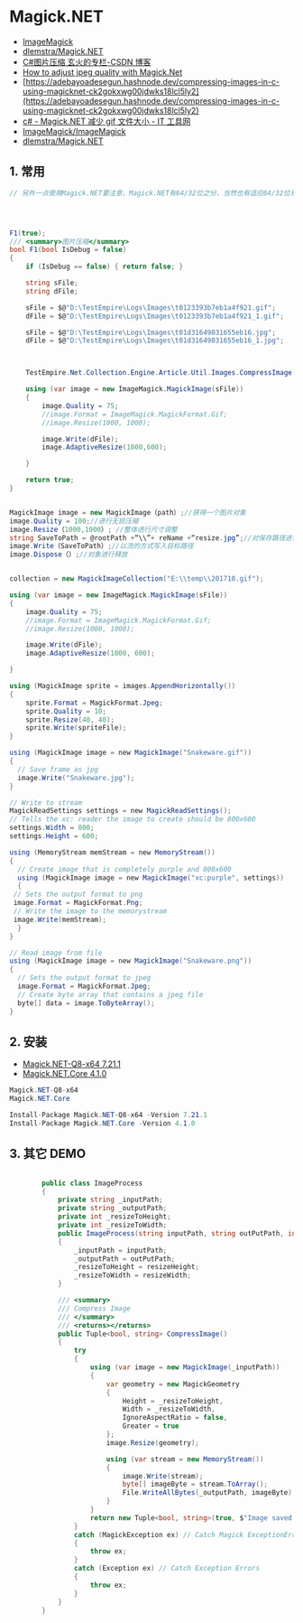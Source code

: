 # Magick.NET

- [ImageMagick](https://imagemagick.org/script/index.php)
- [dlemstra/Magick.NET](https://github.com/dlemstra/Magick.NET)
- [C#图片压缩 玄火的专栏-CSDN 博客](https://blog.csdn.net/gis_101/article/details/51398454)
- [How to adjust jpeg quality with Magick.Net](https://stackoverflow.com/questions/19884486/how-to-adjust-jpeg-quality-with-magick-net)
- [https://adebayoadesegun.hashnode.dev/compressing-images-in-c-using-magicknet-ck2gokxwg00jdwks18lcl5ly2](https://adebayoadesegun.hashnode.dev/compressing-images-in-c-using-magicknet-ck2gokxwg00jdwks18lcl5ly2)
- [c# - Magick.NET 减少 gif 文件大小 - IT 工具网](https://www.coder.work/article/2919283)
- [ImageMagick/ImageMagick](https://github.com/ImageMagick/ImageMagick/discussions)
- [dlemstra/Magick.NET](https://github.com/dlemstra/Magick.NET/blob/fe49f46898f0d06cf866cfe2d2d79a999775bf56/tests/Magick.NET.Tests/Shared/Settings/MagickReadSettingsTests.cs)

## 1. 常用

```c#
// 另外一点使用Magick.NET要注意，Magick.NET有64/32位之分，当然也有适应64/32位系统的库。也就是说Magick.NET有三个版本，32位、64位以及AndyCPU版。使用时还需注意资源的释放，.NET的程序员习惯把资源回收任务交给.NET垃圾回收机制进行处理。其实对于消耗资源的操作，必要时应该手动释放资源，毕竟.NET垃圾回收不是万能的，批量操作很有可能导致资源无法及时释放而出异常，严重点也许会爆内存。




F1(true);
/// <summary>图片压缩</summary>
bool F1(bool IsDebug = false)
{
    if (IsDebug == false) { return false; }

    string sFile;
    string dFile;

    sFile = $@"D:\TestEmpire\Logs\Images\t0123393b7eb1a4f921.gif";
    dFile = $@"D:\TestEmpire\Logs\Images\t0123393b7eb1a4f921_1.gif";

    sFile = $@"D:\TestEmpire\Logs\Images\t01d31649031655eb16.jpg";
    dFile = $@"D:\TestEmpire\Logs\Images\t01d31649031655eb16_1.jpg";



    TestEmpire.Net.Collection.Engine.Article.Util.Images.CompressImage(sFile, dFile,50,80);

    using (var image = new ImageMagick.MagickImage(sFile))
    {
        image.Quality = 75;
        //image.Format = ImageMagick.MagickFormat.Gif;
        //image.Resize(1000, 1000);

        image.Write(dFile);
        image.AdaptiveResize(1000,600);

    }

    return true;
}


MagickImage image = new MagickImage（path）;//获得一个图片对象
image.Quality = 100;//进行无损压缩
image.Resize（1000,1000）; //整体进行尺寸调整
string SaveToPath = @rootPath +“\\”+ reName +“resize.jpg”;//对保存路径进行编辑
image.Write（SaveToPath）;//以流的方式写入目标路径
image.Dispose（）;//对象进行释放


collection = new MagickImageCollection("E:\\temp\\201710.gif");

using (var image = new ImageMagick.MagickImage(sFile))
{
    image.Quality = 75;
    //image.Format = ImageMagick.MagickFormat.Gif;
    //image.Resize(1000, 1000);

    image.Write(dFile);
    image.AdaptiveResize(1000, 600);

}

using (MagickImage sprite = images.AppendHorizontally())
{
    sprite.Format = MagickFormat.Jpeg;
    sprite.Quality = 10;
    sprite.Resize(40, 40);
    sprite.Write(spriteFile);
}

using (MagickImage image = new MagickImage("Snakeware.gif"))
{
  // Save frame as jpg
  image.Write("Snakeware.jpg");
}

// Write to stream
MagickReadSettings settings = new MagickReadSettings();
// Tells the xc: reader the image to create should be 800x600
settings.Width = 800;
settings.Height = 600;

using (MemoryStream memStream = new MemoryStream())
{
  // Create image that is completely purple and 800x600
  using (MagickImage image = new MagickImage("xc:purple", settings))
  {
 // Sets the output format to png
 image.Format = MagickFormat.Png;
 // Write the image to the memorystream
 image.Write(memStream);
  }
}

// Read image from file
using (MagickImage image = new MagickImage("Snakeware.png"))
{
  // Sets the output format to jpeg
  image.Format = MagickFormat.Jpeg;
  // Create byte array that contains a jpeg file
  byte[] data = image.ToByteArray();
}
```

## 2. 安装

- [Magick.NET-Q8-x64 7.21.1](https://www.nuget.org/packages/Magick.NET-Q8-x64/)
- [Magick.NET.Core 4.1.0](https://www.nuget.org/packages/Magick.NET.Core/)

```c#
Magick.NET-Q8-x64
Magick.NET.Core

Install-Package Magick.NET-Q8-x64 -Version 7.21.1
Install-Package Magick.NET.Core -Version 4.1.0
```

## 3. 其它 DEMO

```c#

        public class ImageProcess
        {
            private string _inputPath;
            private string _outputPath;
            private int _resizeToHeight;
            private int _resizeToWidth;
            public ImageProcess(string inputPath, string outPutPath, int resizeHeight = 650, int resizeWidth = 600)
            {
                _inputPath = inputPath;
                _outputPath = outPutPath;
                _resizeToHeight = resizeHeight;
                _resizeToWidth = resizeWidth;
            }

            /// <summary>
            /// Compress Image
            /// </summary>
            /// <returns></returns>
            public Tuple<bool, string> CompressImage()
            {
                try
                {
                    using (var image = new MagickImage(_inputPath))
                    {
                        var geometry = new MagickGeometry
                        {
                            Height = _resizeToHeight,
                            Width = _resizeToWidth,
                            IgnoreAspectRatio = false,
                            Greater = true
                        };
                        image.Resize(geometry);

                        using (var stream = new MemoryStream())
                        {
                            image.Write(stream);
                            byte[] imageByte = stream.ToArray();
                            File.WriteAllBytes(_outputPath, imageByte);
                        }
                    }
                    return new Tuple<bool, string>(true, $"Image saved to {_outputPath}");
                }
                catch (MagickException ex) // Catch Magick ExceptionErrors
                {
                    throw ex;
                }
                catch (Exception ex) // Catch Exception Errors
                {
                    throw ex;
                }
            }
        }

```
